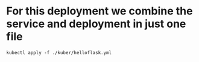 # For this deployment we combine the service and deployment in just one file
```kubectl apply -f ./kuber/helloflask.yml```
